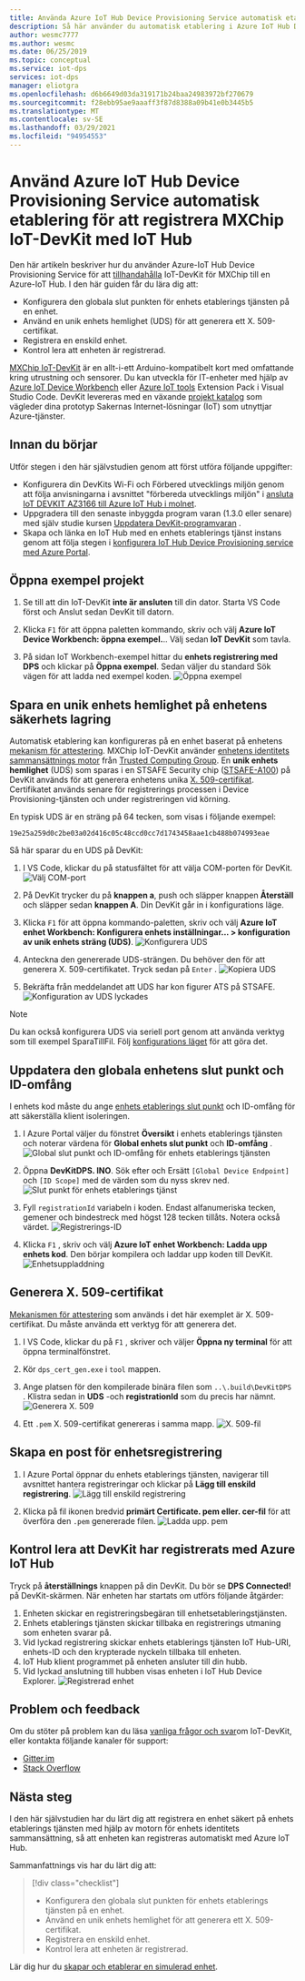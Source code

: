 ```yaml
---
title: Använda Azure IoT Hub Device Provisioning Service automatisk etablering för att registrera IoT-DevKit för MXChip med IoT Hub | Microsoft Docs
description: Så här använder du automatisk etablering i Azure IoT Hub Device Provisioning Service (DPS) för att registrera MXChip IoT-DevKit med IoT Hub.
author: wesmc7777
ms.author: wesmc
ms.date: 06/25/2019
ms.topic: conceptual
ms.service: iot-dps
services: iot-dps
manager: eliotgra
ms.openlocfilehash: d6b6649d03da319171b24baa24983972bf270679
ms.sourcegitcommit: f28ebb95ae9aaaff3f87d8388a09b41e0b3445b5
ms.translationtype: MT
ms.contentlocale: sv-SE
ms.lasthandoff: 03/29/2021
ms.locfileid: "94954553"
---
```

# <a name="use-azure-iot-hub-device-provisioning-service-auto-provisioning-to-register-the-mxchip-iot-devkit-with-iot-hub"></a>Använd Azure IoT Hub Device Provisioning Service automatisk etablering för att registrera MXChip IoT-DevKit med IoT Hub

Den här artikeln beskriver hur du använder Azure-IoT Hub Device Provisioning Service för att [tillhandahålla](about-iot-dps.md#provisioning-process) IoT-DevKit för MXChip till en Azure-IoT Hub. I den här guiden får du lära dig att:

* Konfigurera den globala slut punkten för enhets etablerings tjänsten på en enhet.
* Använd en unik enhets hemlighet (UDS) för att generera ett X. 509-certifikat.
* Registrera en enskild enhet.
* Kontrol lera att enheten är registrerad.

[MXChip IoT-DevKit](https://aka.ms/iot-devkit) är en allt-i-ett Arduino-kompatibelt kort med omfattande kring utrustning och sensorer. Du kan utveckla för IT-enheter med hjälp av [Azure IoT Device Workbench](https://aka.ms/iot-workbench) eller [Azure IoT tools](https://aka.ms/azure-iot-tools) Extension Pack i Visual Studio Code. DevKit levereras med en växande [projekt katalog](https://microsoft.github.io/azure-iot-developer-kit/docs/projects/) som vägleder dina prototyp Sakernas Internet-lösningar (IoT) som utnyttjar Azure-tjänster.

## <a name="before-you-begin"></a>Innan du börjar

Utför stegen i den här självstudien genom att först utföra följande uppgifter:

* Konfigurera din DevKits Wi-Fi och Förbered utvecklings miljön genom att följa anvisningarna i avsnittet "förbereda utvecklings miljön" i [ansluta IoT DEVKIT AZ3166 till Azure IoT Hub i molnet](../iot-hub/iot-hub-arduino-iot-devkit-az3166-get-started.md#prepare-the-development-environment).
* Uppgradera till den senaste inbyggda program varan (1.3.0 eller senare) med själv studie kursen [Uppdatera DevKit-programvaran](https://microsoft.github.io/azure-iot-developer-kit/docs/firmware-upgrading/) .
* Skapa och länka en IoT Hub med en enhets etablerings tjänst instans genom att följa stegen i [konfigurera IoT Hub Device Provisioning service med Azure Portal](./quick-setup-auto-provision.md).

## <a name="open-sample-project"></a>Öppna exempel projekt

1. Se till att din IoT-DevKit **inte är ansluten** till din dator. Starta VS Code först och Anslut sedan DevKit till datorn.

1. Klicka `F1` för att öppna paletten kommando, skriv och välj **Azure IoT Device Workbench: öppna exempel.**.. Välj sedan **IoT DevKit** som tavla.

1. På sidan IoT Workbench-exempel hittar du **enhets registrering med DPS** och klickar på **Öppna exempel**. Sedan väljer du standard Sök vägen för att ladda ned exempel koden.
    ![Öppna exempel](media/how-to-connect-mxchip-iot-devkit/open-sample.png)

## <a name="save-a-unique-device-secret-on-device-security-storage"></a>Spara en unik enhets hemlighet på enhetens säkerhets lagring

Automatisk etablering kan konfigureras på en enhet baserat på enhetens [mekanism för attestering](concepts-service.md#attestation-mechanism). MXChip IoT-DevKit använder [enhetens identitets sammansättnings motor](https://trustedcomputinggroup.org/wp-content/uploads/Foundational-Trust-for-IOT-and-Resource-Constrained-Devices.pdf) från [Trusted Computing Group](https://trustedcomputinggroup.org). En **unik enhets hemlighet** (UDS) som sparas i en STSAFE Security chip ([STSAFE-A100](https://microsoft.github.io/azure-iot-developer-kit/docs/understand-security-chip/)) på DevKit används för att generera enhetens unika [X. 509-certifikat](concepts-x509-attestation.md). Certifikatet används senare för registrerings processen i Device Provisioning-tjänsten och under registreringen vid körning.

En typisk UDS är en sträng på 64 tecken, som visas i följande exempel:

```
19e25a259d0c2be03a02d416c05c48ccd0cc7d1743458aae1cb488b074993eae
```

Så här sparar du en UDS på DevKit:

1. I VS Code, klickar du på statusfältet för att välja COM-porten för DevKit.
  ![Välj COM-port](media/how-to-connect-mxchip-iot-devkit/select-com.png)

1. På DevKit trycker du på **knappen a**, push och släpper knappen **Återställ** och släpper sedan **knappen A**. Din DevKit går in i konfigurations läge.

1. Klicka `F1` för att öppna kommando-paletten, skriv och välj **Azure IoT enhet Workbench: Konfigurera enhets inställningar... > konfiguration av unik enhets sträng (UDS)**.
  ![Konfigurera UDS](media/how-to-connect-mxchip-iot-devkit/config-uds.png)

1. Anteckna den genererade UDS-strängen. Du behöver den för att generera X. 509-certifikatet. Tryck sedan på `Enter` .
  ![Kopiera UDS](media/how-to-connect-mxchip-iot-devkit/copy-uds.png)

1. Bekräfta från meddelandet att UDS har kon figurer ATS på STSAFE.
  ![Konfiguration av UDS lyckades](media/how-to-connect-mxchip-iot-devkit/config-uds-success.png)

> [!NOTE]
> Du kan också konfigurera UDS via seriell port genom att använda verktyg som till exempel SparaTillFil. Följ [konfigurations läget](https://microsoft.github.io/azure-iot-developer-kit/docs/use-configuration-mode/) för att göra det.

## <a name="update-the-global-device-endpoint-and-id-scope"></a>Uppdatera den globala enhetens slut punkt och ID-omfång

I enhets kod måste du ange [enhets etablerings slut punkt](./concepts-service.md#device-provisioning-endpoint) och ID-omfång för att säkerställa klient isoleringen.

1. I Azure Portal väljer du fönstret **Översikt** i enhets etablerings tjänsten och noterar värdena för **Global enhets slut punkt** och **ID-omfång** .
  ![Global slut punkt och ID-omfång för enhets etablerings tjänsten](media/how-to-connect-mxchip-iot-devkit/dps-global-endpoint.png)

1. Öppna **DevKitDPS. INO**. Sök efter och Ersätt `[Global Device Endpoint]` och `[ID Scope]` med de värden som du nyss skrev ned.
  ![Slut punkt för enhets etablerings tjänst](media/how-to-connect-mxchip-iot-devkit/endpoint.png)

1. Fyll `registrationId` variabeln i koden. Endast alfanumeriska tecken, gemener och bindestreck med högst 128 tecken tillåts. Notera också värdet.
  ![Registrerings-ID](media/how-to-connect-mxchip-iot-devkit/registration-id.png)

1. Klicka `F1` , skriv och välj **Azure IoT enhet Workbench: Ladda upp enhets kod**. Den börjar kompilera och laddar upp koden till DevKit.
  ![Enhetsuppladdning](media/how-to-connect-mxchip-iot-devkit/device-upload.png)

## <a name="generate-x509-certificate"></a>Generera X. 509-certifikat

[Mekanismen för attestering](./concepts-service.md#attestation-mechanism) som används i det här exemplet är X. 509-certifikat. Du måste använda ett verktyg för att generera det.

1. I VS Code, klickar du på `F1` , skriver och väljer **Öppna ny terminal** för att öppna terminalfönstret.

1. Kör `dps_cert_gen.exe` i `tool` mappen.

1. Ange platsen för den kompilerade binära filen som `..\.build\DevKitDPS` . Klistra sedan in **UDS** -och **registrationId** som du precis har nämnt. 
  ![Generera X. 509](media/how-to-connect-mxchip-iot-devkit/gen-x509.png)

1. Ett `.pem` X. 509-certifikat genereras i samma mapp.
  ![X. 509-fil](media/how-to-connect-mxchip-iot-devkit/pem-file.png)

## <a name="create-a-device-enrollment-entry"></a>Skapa en post för enhetsregistrering

1. I Azure Portal öppnar du enhets etablerings tjänsten, navigerar till avsnittet hantera registreringar och klickar på **Lägg till enskild registrering**.
  ![Lägg till enskild registrering](media/how-to-connect-mxchip-iot-devkit/add-enrollment.png)

1. Klicka på fil ikonen bredvid **primärt Certificate. pem eller. cer-fil** för att överföra den `.pem` genererade filen.
  ![Ladda upp. pem](media/how-to-connect-mxchip-iot-devkit/upload-pem.png)

## <a name="verify-the-devkit-is-registered-with-azure-iot-hub"></a>Kontrol lera att DevKit har registrerats med Azure IoT Hub

Tryck på **återställnings** knappen på din DevKit. Du bör se **DPS Connected!** på DevKit-skärmen. När enheten har startats om utförs följande åtgärder:

1. Enheten skickar en registreringsbegäran till enhetsetableringstjänsten.
1. Enhets etablerings tjänsten skickar tillbaka en registrerings utmaning som enheten svarar på.
1. Vid lyckad registrering skickar enhets etablerings tjänsten IoT Hub-URI, enhets-ID och den krypterade nyckeln tillbaka till enheten.
1. IoT Hub klient programmet på enheten ansluter till din hubb.
1. Vid lyckad anslutning till hubben visas enheten i IoT Hub Device Explorer.
  ![Registrerad enhet](./media/how-to-connect-mxchip-iot-devkit/device-registered.png)

## <a name="problems-and-feedback"></a>Problem och feedback

Om du stöter på problem kan du läsa [vanliga frågor och svar](https://microsoft.github.io/azure-iot-developer-kit/docs/faq/)om IoT-DevKit, eller kontakta följande kanaler för support:

* [Gitter.im](https://gitter.im/Microsoft/azure-iot-developer-kit)
* [Stack Overflow](https://stackoverflow.com/questions/tagged/iot-devkit)

## <a name="next-steps"></a>Nästa steg

I den här självstudien har du lärt dig att registrera en enhet säkert på enhets etablerings tjänsten med hjälp av motorn för enhets identitets sammansättning, så att enheten kan registreras automatiskt med Azure IoT Hub. 

Sammanfattnings vis har du lärt dig att:

> [!div class="checklist"]
> * Konfigurera den globala slut punkten för enhets etablerings tjänsten på en enhet.
> * Använd en unik enhets hemlighet för att generera ett X. 509-certifikat.
> * Registrera en enskild enhet.
> * Kontrol lera att enheten är registrerad.

Lär dig hur du [skapar och etablerar en simulerad enhet](./quick-create-simulated-device.md).